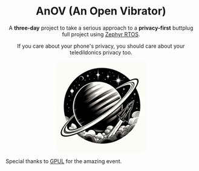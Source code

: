 <div align="center">

# AnOV (An Open Vibrator)

A **three-day** project to take a serious approach to a **privacy-first** buttplug full project using [Zephyr RTOS](https://github.com/zephyrproject-rtos/zephyr).

If you care about your phone's privacy, you should care about your
teledildonics privacy too.

<img alt="Anov" height="240" src="./assets/favicon.jpg" />

</div>



Special thanks to [GPUL](https://gpul.org/) for the amazing event. 

